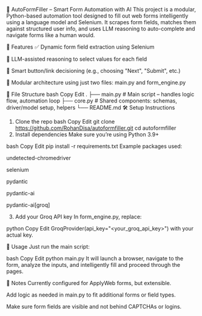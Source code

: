 🧠 AutoFormFiller – Smart Form Automation with AI
This project is a modular, Python-based automation tool designed to fill out web forms intelligently using a language model and Selenium. It scrapes form fields, matches them against structured user info, and uses LLM reasoning to auto-complete and navigate forms like a human would.

🚀 Features
✅ Dynamic form field extraction using Selenium

🧠 LLM-assisted reasoning to select values for each field

🎯 Smart button/link decisioning (e.g., choosing "Next", "Submit", etc.)

🧩 Modular architecture using just two files: main.py and form_engine.py

📁 File Structure
bash
Copy
Edit
.
├── main.py            # Main script – handles logic flow, automation loop
├── core.py     # Shared components: schemas, driver/model setup, helpers
└── README.md
🛠️ Setup Instructions
1. Clone the repo
bash
Copy
Edit
git clone https://github.com/RohanDisa/autoformfiller.git
cd autoformfiller
2. Install dependencies
Make sure you’re using Python 3.9+

bash
Copy
Edit
pip install -r requirements.txt
Example packages used:

undetected-chromedriver

selenium

pydantic

pydantic-ai

pydantic-ai[groq]

3. Add your Groq API key
In form_engine.py, replace:

python
Copy
Edit
GroqProvider(api_key="<your_groq_api_key>")
with your actual key.

🧪 Usage
Just run the main script:

bash
Copy
Edit
python main.py
It will launch a browser, navigate to the form, analyze the inputs, and intelligently fill and proceed through the pages.

📌 Notes
Currently configured for ApplyWeb forms, but extensible.

Add logic as needed in main.py to fit additional forms or field types.

Make sure form fields are visible and not behind CAPTCHAs or logins.


